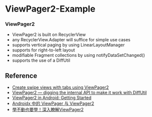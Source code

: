 # ViewPager2-Example

### ViewPager2
* ViewPager2 is built on RecyclerView
* any RecyclerView.Adapter will suffice for simple use cases
* supports vertical paging by using LinearLayoutManager
* supports for right-to-left layout
* modifiable Fragment collections by using notifyDataSetChanged()
* supports the use of a DiffUtil

## Reference
- [Create swipe views with tabs using ViewPager2](https://developer.android.com/guide/navigation/navigation-swipe-view-2)
- [ViewPager2 — digging the internal API to make it work with DiffUtil](https://proandroiddev.com/viewpager2-and-diffutil-d853cdab5f4a)
- [ViewPager2 in Android: Getting Started](https://www.raywenderlich.com/8192680-viewpager2-in-android-getting-started)
- [Androidx 中的 ViewPager 与 ViewPager2](https://www.jianshu.com/p/924046eae137)
- [學不動也要學！深入瞭解ViewPager2](https://codertw.com/%E7%A8%8B%E5%BC%8F%E8%AA%9E%E8%A8%80/712473/)
